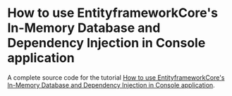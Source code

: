 # How to use EntityframeworkCore's In-Memory Database and Dependency Injection in Console application
A complete source code for the tutorial [How to use EntityframeworkCore's In-Memory Database and Dependency Injection in Console application](https://victorakpan.com/blog/ef-core-inmemory-and-dependency-injection-in-console-app).

